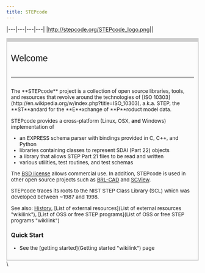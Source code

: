 ```yaml
---
title: STEPcode
---
```


|---|---|---|---|
|<http://stepcode.org/STEPcode_logo.png>||<div style="padding:0px; margin:0; border:1px solid #CCC; border-top:0;">
<div style="background-color:#FCFCFC; border:1px solid #CCC; border-top:10px solid #CCC; font-size:95%; padding:10px;">
<div style="font-family:Verdana, Arial, Helvetica, sans-serif; font-size: 175%; padding-top:20px;">
Welcome

<div style="float: right;">
<google1 style="3"></google1>

</div>
</div>
<div style="padding-top:22px;padding-bottom:15px;">
<hr />
</div>
The **STEPcode** project is a collection of open source libraries, tools, and resources that revolve around the technologies of [ISO 10303](http://en.wikipedia.org/w/index.php?title=ISO_10303), a.k.a. STEP, the **ST**andard for the **E**xchange of **P**roduct model data.

STEPcode provides a cross-platform (Linux, OSX, **and** Windows) implementation of

-   an EXPRESS schema parser with bindings provided in C, C++, and
    Python
-   libraries containing classes to represent SDAI (Part 22) objects
-   a library that allows STEP Part 21 files to be read and written
-   various utilities, test routines, and test schemas

  
The [BSD license](http://github.com/stepcode/stepcode/blob/master/COPYING) allows commercial use. In addition, STEPcode is used in other open source projects such as [BRL-CAD](http://www.brl-cad.org) and [SCView](http://github.com/LaurentBauer/SCView).  
  
STEPcode traces its roots to the NIST STEP Class Library (SCL) which was developed between \~1987 and 1998.

See also: [History](History "wikilink"), [List of external resources](List of external resources "wikilink"), [List of OSS or free STEP programs](List of OSS or free STEP programs "wikilink")

### Quick Start

-   See the [getting started](Getting started "wikilink") page

</div>
</div>
\<!--|<div style="padding:0; margin:0; border:1px solid #CCC; border-top:0;">
<div style="background-color:#FCFCFC; border:1px solid #CCC; border-top:10px solid #CCC; font-size:95%; margin-bottom:0em; padding:0.4em; padding-top:0;">
\_\_TOC\_\_

</div>
</div>
--\>|

|---|---|
|<div style="padding:0; margin:0; border:1px solid #FFCC33; border-top:0; margin-bottom:1.0em;">
<div style="background-color:#F8FCFF; border:1px solid #F5B800; border-top:10px solid #FFCC33; font-size:95%; margin-bottom:0em; padding:0.4em; padding-top:0;">
STEP & Other Standards
----------------------

STEP can be used for neutral file exchange or as a basis for data sharing or archiving in areas such as drafting, mechanical and assembly design, electromechanical design, machine tool control, PLCS (product lifecycle support), systems engineering, computational fluid dynamics and finite element analysis. Parts of the STEP specification are reused in other standards, so STEPcode use is not limited to ISO 10303.

STEPcode can be used with the following standards because they reuse [Part 11](http://en.wikipedia.org/wiki/ISO_10303-11) and [Part 21](http://en.wikipedia.org/wiki/ISO_10303-21) of ISO 10303:

-   AP203, AP214 and AP242 for CAD tested at the
    [CAX-IF](http://www.cax-if.org)
-   The Industry Foundation Classes (**IFC**) are used for Building
    Information Modeling (**BIM**)
-   ISO 15926 is used in the Oil & Gas industry
-   STEP-TAS is used in the thermal analysis of aerospace equipment
-   ISO 13584, *Industrial automation systems and integration - Parts
    library*
-   [ISO 13399](http://en.wikipedia.org/wiki/ISO_13399)

</div>
</div>
<div style="padding:0; margin:0; border:1px solid #C3E4BA; border-top:0; margin-bottom:1.0em;">
<div style="background-color:#F8FCFF; border:1px solid #7ABDFF; border-top:10px solid #7A7AFF; font-size:95%; margin-bottom:0em; padding:0.4em; padding-top:0;">
Community
---------

-   The [<http://groups.google.com/forum/?fromgroups>\#!forum/scl-dev
    scl-dev mailing list] is hosted on google groups. In spite of the
    name, this is for both users and developers.
-   The STEPcode project has evolved into a diverse open source
    community helping improve the accessibility, adoption, and long-term
    availability of STEP related technologies for CAx developers.

</div>
</div>|<div style="padding:0; margin:0; border:1px solid #FCC; border-top:0; margin-bottom:1.0em;">
<div style="background-color:#F8FCFF; border:1px solid #FF9090; border-top:10px solid #FF0000; font-size:95%; margin-bottom:0em; padding:0.4em; padding-top:0;">
The Code
--------

-   The source code is on [GitHub](http://github.com/stepcode/stepcode)
    -   Any discussion of the code on this wiki should have a
        [[Category:Code discussion]] tag so that it shows up in
        [:Category:Code
        discussion](:Category:Code discussion "wikilink")

-   [Building STEPcode](Building STEPcode "wikilink")
-   [Description of the files and
    directories](Description of the files and directories "wikilink")
-   [Getting started](Getting started "wikilink")
-   We have a [CDash
    dashboard](http://my.cdash.org/index.php?project=StepClassLibrary)
    do show the status of recent test runs.
    -   Unfortunately, it is not possible to view tests from more than
        one day at once; you must use the **Previous** link for that.
        Testing is sporadic, and is generally only done for branches
        that are under review.

</div>
</div>
<div style="padding:0; margin:0; border:1px solid #FFD8C3; border-top:0; margin-bottom:1.0em;">
<div style="background-color:#F8FCFF; border:1px solid #CE82B9; border-top:10px solid #9A3C80; font-size:95%; margin-bottom:0em; padding:0.4em; padding-top:0;">
Links
-----

-   [WikiSTEP](http://wikistep.org/) - wiki for the STEP standard
-   [en.wikipedia.org/w/index.php?title=ISO\_10303 STEP on Wikipedia]

</div>
</div>|

\_\_NOTOC\_\_
